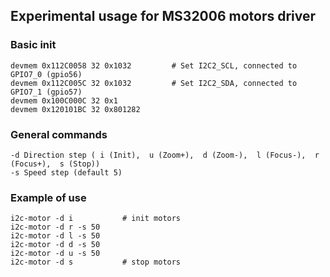 ## Experimental usage for MS32006 motors driver

### Basic init
```
devmem 0x112C0058 32 0x1032         # Set I2C2_SCL, connected to GPIO7_0 (gpio56)
devmem 0x112C005C 32 0x1032         # Set I2C2_SDA, connected to GPIO7_1 (gpio57)
devmem 0x100C000C 32 0x1
devmem 0x120101BC 32 0x801282
```

### General commands
```
-d Direction step ( i (Init),  u (Zoom+),  d (Zoom-),  l (Focus-),  r (Focus+),  s (Stop))
-s Speed step (default 5)
```

### Example of use
```
i2c-motor -d i           # init motors
i2c-motor -d r -s 50
i2c-motor -d l -s 50
i2c-motor -d d -s 50
i2c-motor -d u -s 50
i2c-motor -d s           # stop motors
```



